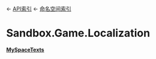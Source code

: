 ← [API索引](Api-Index) ← [命名空间索引](Namespace-Index)

# Sandbox.Game.Localization

**[MySpaceTexts](Sandbox.Game.Localization.MySpaceTexts)**


